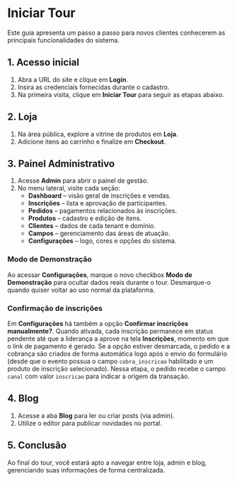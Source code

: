 # Iniciar Tour

Este guia apresenta um passo a passo para novos clientes conhecerem as principais funcionalidades do sistema.

## 1. Acesso inicial

1. Abra a URL do site e clique em **Login**.
2. Insira as credenciais fornecidas durante o cadastro.
3. Na primeira visita, clique em **Iniciar Tour** para seguir as etapas abaixo.

## 2. Loja

1. Na área pública, explore a vitrine de produtos em **Loja**.
2. Adicione itens ao carrinho e finalize em **Checkout**.

## 3. Painel Administrativo

1. Acesse **Admin** para abrir o painel de gestão.
2. No menu lateral, visite cada seção:
   - **Dashboard** – visão geral de inscrições e vendas.
   - **Inscrições** – lista e aprovação de participantes.
   - **Pedidos** – pagamentos relacionados às inscrições.
   - **Produtos** – cadastro e edição de itens.
   - **Clientes** – dados de cada tenant e domínio.
   - **Campos** – gerenciamento das áreas de atuação.
   - **Configurações** – logo, cores e opções do sistema.

### Modo de Demonstração

Ao acessar **Configurações**, marque o novo checkbox **Modo de Demonstração**
para ocultar dados reais durante o tour. Desmarque-o quando quiser voltar ao
uso normal da plataforma.

### Confirmação de inscrições

Em **Configurações** há também a opção **Confirmar inscrições manualmente?**. Quando
ativada, cada inscrição permanece em status pendente até que a liderança a
aprove na tela **Inscrições**, momento em que o link de pagamento é gerado. Se a
opção estiver desmarcada, o pedido e a cobrança são criados de forma automática
logo após o envio do formulário (desde que o evento possua o campo
`cobra_inscricao` habilitado e um produto de inscrição selecionado). Nessa etapa,
o pedido recebe o campo `canal` com valor `inscricao` para indicar a origem da
transação.

## 4. Blog

1. Acesse a aba **Blog** para ler ou criar posts (via admin).
2. Utilize o editor para publicar novidades no portal.

## 5. Conclusão

Ao final do tour, você estará apto a navegar entre loja, admin e blog, gerenciando suas informações de forma centralizada.
